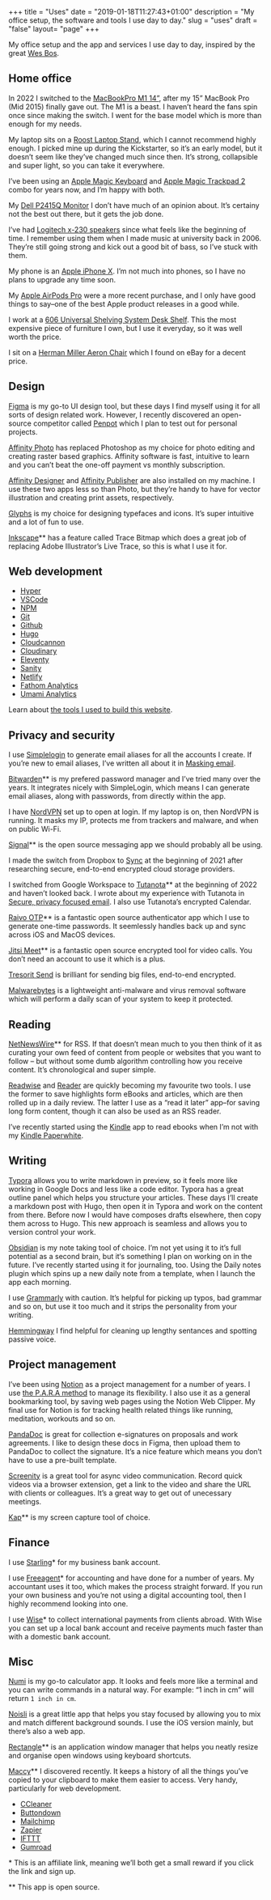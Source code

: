 +++
title = "Uses"
date = "2019-01-18T11:27:43+01:00"
description = "My office setup, the software and tools I use day to day."
slug = "uses"
draft = "false"
layout= "page"
+++

My office setup and the app and services I use day to day, inspired by the great [Wes Bos](https://wesbos.com/uses/).

## Home office

In 2022 I switched to the [MacBookPro M1 14”](https://www.apple.com/uk/macbook-pro-14-and-16/), after my 15” MacBook Pro (Mid 2015) finally gave out. The M1 is a beast. I haven’t heard the fans spin once since making the switch. I went for the base model which is more than enough for my needs.

My laptop sits on a [Roost Laptop Stand](https://www.therooststand.com/), which I cannot recommend highly enough. I picked mine up during the Kickstarter, so it’s an early model, but it doesn’t seem like they’ve changed much since then. It’s strong, collapsible and super light, so you can take it everywhere.

I’ve been using an [Apple Magic Keyboard](https://www.apple.com/uk/shop/product/MLA22B/A/magic-keyboard-british-english) and [Apple Magic Trackpad 2](https://www.apple.com/uk/shop/product/MJ2R2Z/A/magic-trackpad-2-silver) combo for years now, and I’m happy with both. 

My [Dell P2415Q Monitor](https://www.amazon.co.uk/inch-Dell-P2415Q-IPS-Monitor/dp/B00QAJ2MOM/ref=sr_1_1?dchild=1&keywords=Dell+P2415Q&qid=1584572080&sr=8-1) I don’t have much of an opinion about. It’s certainy not the best out there, but it gets the job done.

I’ve had [Logitech x-230 speakers](https://www.ebay.co.uk/i/333518493626?chn=ps) since what feels like the beginning of time. I remember using them when I made music at university back in 2006. They’re still going strong and kick out a good bit of bass, so I’ve stuck with them.

My phone is an [Apple iPhone X](https://www.apple.com/uk/newsroom/2017/09/the-future-is-here-iphone-x/). I’m not much into phones, so I have no plans to upgrade any time soon.

My [Apple AirPods Pro](https://www.apple.com/airpods-pro/) were a more recent purchase, and I only have good things to say–one of the best Apple product releases in a good while.

I work at a [606 Universal Shelving System Desk Shelf](https://www.vitsoe.com/gb/606/components#desk-shelf). This the most expensive piece of furniture I own, but I use it everyday, so it was well worth the price. 

I sit on a [Herman Miller Aeron Chair](https://www.hermanmiller.com/en_gb/products/seating/office-chairs/aeron-chairs/) which I found on eBay for a decent price.

## Design

[Figma](https://www.figma.com/) is my go-to UI design tool, but these days I find myself using it for all sorts of design related work. However, I recently discovered an open-source competitor called [Penpot](https://penpot.app/) which I plan to test out for personal projects.

[Affinity Photo](https://affinity.serif.com/en-gb/photo/) has replaced Photoshop as my choice for photo editing and creating raster based graphics. Affinity software is fast, intuitive to learn and you can’t beat the one-off payment vs monthly subscription.

[Affinity Designer](https://affinity.serif.com/en-gb/designer/) and [Affinity Publisher](https://affinity.serif.com/en-gb/publisher/) are also installed on my machine. I use these two apps less so than Photo, but they’re handy to have for vector illustration and creating print assets, respectively.

[Glyphs](https://glyphsapp.com) is my choice for designing typefaces and icons. It’s super intuitive and a lot of fun to use.

[Inkscape](https://inkscape.org/)** has a feature called Trace Bitmap which does a great job of replacing Adobe Illustrator’s Live Trace, so this is what I use it for.


## Web development

- [Hyper](https://hyper.is/)
- [VSCode](https://code.visualstudio.com/)
- [NPM](https://www.npmjs.com/)
- [Git](https://git-scm.com/)
- [Github](https://github.com/)
- [Hugo](https://gohugo.io/)
- [Cloudcannon](https://cloudcannon.com/)
- [Cloudinary](https://cloudinary.com/)
- [Eleventy](https://www.11ty.dev/)
- [Sanity](https://www.sanity.io/)
- [Netlify](https://www.netlify.com/)
- [Fathom Analytics](https://usefathom.com/)
- [Umami Analytics](https://umami.is/)

Learn about [the tools I used to build this website](/build/).

## Privacy and security

I use [Simplelogin](https://simplelogin.io/) to generate email aliases for all the accounts I create. If you’re new to email aliases, I’ve written all about it in [Masking email](/writing/masking-email/).

[Bitwarden](https://bitwarden.com/)** is my prefered password manager and I’ve tried many over the years. It integrates nicely with SimpleLogin, which means I can generate email aliases, along with passwords, from directly within the app.

I have [NordVPN](https://nordvpn.com/) set up to open at login. If my laptop is on, then NordVPN is running. It masks my IP, protects me from trackers and malware, and when on public Wi-Fi. 

[Signal](https://www.signal.org)** is the open source messaging app we should probably all be using.

I made the switch from Dropbox to [Sync](https://www.sync.com/) at the beginning of 2021 after researching secure, end-to-end encrypted cloud storage providers.

I switched from Google Workspace to [Tutanota](https://tutanota.com/)** at the beginning of 2022 and haven’t looked back. I wrote about my experience with Tutanota in [Secure, privacy focused email](https://harrycresswell.com/writing/privacy-focused-email/). I also use Tutanota’s encrypted Calendar.

[Raivo OTP](https://apps.apple.com/us/app/raivo-otp/id1459042137)** is a fantastic open source authenticator app which I use to generate one-time passwords. It seemlessly handles back up and sync across iOS and MacOS devices.

[Jitsi Meet](https://meet.jit.si)** is a fantastic open source encrypted tool for video calls. You don’t need an account to use it which is a plus.

[Tresorit Send](https://send.tresorit.com) is brilliant for sending big files, end-to-end encrypted.

[Malwarebytes](https://www.malwarebytes.com/) is a lightweight anti-malware and virus removal software which will perform a daily scan of your system to keep it protected.

## Reading

[NetNewsWire](https://netnewswire.com)** for RSS. If that doesn’t mean much to you then think of it as curating your own feed of content from people or websites that you want to follow – but without some dumb algorithm controlling how you receive content. It’s chronological and super simple.

[Readwise](https://readwise.io/) and [Reader](https://readwise.io/read) are quickly becoming my favourite two tools. I use the former to save highlights form eBooks and articles, which are then   rolled up in a daily review. The latter I use as a “read it later” app–for saving long form content, though it can also be used as an RSS reader.

I’ve recently started using the [Kindle](https://apps.apple.com/gb/app/kindle/id302584613) app to read ebooks when I’m not with my [Kindle Paperwhite](https://www.amazon.co.uk/kindle-paperwhite-8-gb-now-with-a-68-display-and-adjustable-warm-light-with-ads/dp/B08N3TCP2F).


## Writing

[Typora](https://typora.io) allows you to write markdown in preview, so it feels more like working in Google Docs and less like a code editor. Typora has a great outline panel which helps you structure your articles. These days I’ll create a markdown post with Hugo, then open it in Typora and work on the content from there. Before now I would have composes drafts elsewhere, then copy them across to Hugo. This new approach is seamless and allows you to version control your work.

[Obsidian](https://obsidian.md/) is my note taking tool of choice. I’m not yet using it to it’s full potential as a second brain, but it‘s something I plan on working on in the future. I’ve recently started using it for journaling, too. Using the Daily notes plugin which spins up a new daily note from a template, when I launch the app each morning.

I use [Grammarly](https://www.grammarly.com) with caution. It’s helpful for picking up typos, bad grammar and so on, but use it too much and it strips the personality from your writing.

[Hemmingway](https://hemingwayapp.com) I find helpful for cleaning up lengthy sentances and spotting passive voice.

## Project management

I’ve been using [Notion](https://www.notion.so/) as a project management for a number of years. I use [the P.A.R.A method](https://fortelabs.com/blog/para/) to manage its flexibility. I also use it as a general bookmarking tool, by saving web pages using the Notion Web Clipper. My final use for Notion is for tracking health related things like running, meditation, workouts and so on.

[PandaDoc](https://www.pandadoc.com/) is great for collection e-signatures on proposals and work agreements. I like to design these docs in Figma, then upload them to PandaDoc to collect the signature. It’s a nice feature which means you don’t have to use a pre-built template.

[Screenity](https://chrome.google.com/webstore/detail/screenity-screen-recorder/kbbdabhdfibnancpjfhlkhafgdilcnji?ref=producthunt) is a great tool for async video communication. Record quick videos via a browser extension, get a link to the video and share the URL with clients or colleagues. It’s a great way to get out of unecessary meetings.

[Kap](https://getkap.co/)** is my screen capture tool of choice.


## Finance

I use [Starling](https://www.starlingbank.com/referral?code=rkNWmT)* for my business bank account.

I use [Freeagent](http://fre.ag/44clni8a)* for accounting and have done for a number of years. My accountant uses it too, which makes the process straight forward. If you run your own business and you’re not using a digital accounting tool, then I highly recommend looking into one.

I use [Wise](https://wise.com/invite/u/harryc454)* to collect international payments from clients abroad. With Wise you can set up a local bank account and receive payments much faster than with a domestic bank account.

## Misc

[Numi](https://numi.app/) is my go-to calculator app. It looks and feels more like a terminal and you can write commands in a natural way. For example: “1 inch in cm” will return `1 inch in cm`.

[Noisli](https://www.noisli.com/) is a great little app that helps you stay focused by allowing you to mix and match different background sounds. I use the iOS version mainly, but there’s also a web app.

[Rectangle](https://rectangleapp.com)** is an application window manager that helps you neatly resize and organise open windows using keyboard shortcuts.

[Maccy](https://maccy.app)** I discovered recently. It keeps a history of all the things you’ve copied to your clipboard to make them easier to access. Very handy, particularly for web development.

- [CCleaner](https://www.ccleaner.com/)
- [Buttondown](https://buttondown.email/)
- [Mailchimp](https://mailchimp.com/)
- [Zapier](https://zapier.com/)
- [IFTTT](https://ifttt.com/)
- [Gumroad](https://gumroad.com/)

\* This is an affiliate link, meaning we’ll both get a small reward if you click the link and sign up.

** This app is open source.